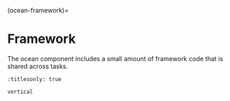 (ocean-framework)=

# Framework

The ocean component includes a small amount of framework code that is shared 
across tasks.

```{toctree}
:titlesonly: true

vertical
```
